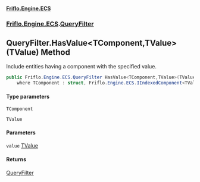 #### [Friflo.Engine.ECS](index.md 'index')
### [Friflo.Engine.ECS](Friflo.Engine.ECS.md 'Friflo.Engine.ECS').[QueryFilter](QueryFilter.md 'Friflo.Engine.ECS.QueryFilter')

## QueryFilter.HasValue<TComponent,TValue>(TValue) Method

Include entities having a component with the specified value.

```csharp
public Friflo.Engine.ECS.QueryFilter HasValue<TComponent,TValue>(TValue value)
    where TComponent : struct, Friflo.Engine.ECS.IIndexedComponent<TValue>, System.ValueType, System.ValueType;
```
#### Type parameters

<a name='Friflo.Engine.ECS.QueryFilter.HasValue_TComponent,TValue_(TValue).TComponent'></a>

`TComponent`

<a name='Friflo.Engine.ECS.QueryFilter.HasValue_TComponent,TValue_(TValue).TValue'></a>

`TValue`
#### Parameters

<a name='Friflo.Engine.ECS.QueryFilter.HasValue_TComponent,TValue_(TValue).value'></a>

`value` [TValue](QueryFilter.HasValue_TComponent,TValue_(TValue).md#Friflo.Engine.ECS.QueryFilter.HasValue_TComponent,TValue_(TValue).TValue 'Friflo.Engine.ECS.QueryFilter.HasValue<TComponent,TValue>(TValue).TValue')

#### Returns
[QueryFilter](QueryFilter.md 'Friflo.Engine.ECS.QueryFilter')